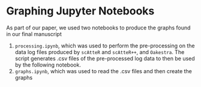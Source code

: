 # Graphing Jupyter Notebooks

As part of our paper, we used two notebooks to produce the graphs found in our final manuscript

1. `processing.ipynb`, which was used to perform the pre-processing on the data log files produced by `scAtteR` and `scAtteR++`, and `Oakestra`. The script generates .csv files of the pre-processed log data to then be used by the following notebook.
2. `graphs.ipynb`, which was used to read the .csv files and then create the graphs 
